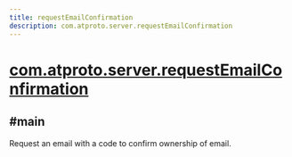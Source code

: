 ```yaml
---
title: requestEmailConfirmation
description: com.atproto.server.requestEmailConfirmation
---
```


# [com.atproto.server.requestEmailConfirmation](https://github.com/myConsciousness/atproto.dart/blob/main/lexicons/com/atproto/server/requestEmailConfirmation.json)

## #main

Request an email with a code to confirm ownership of email.
